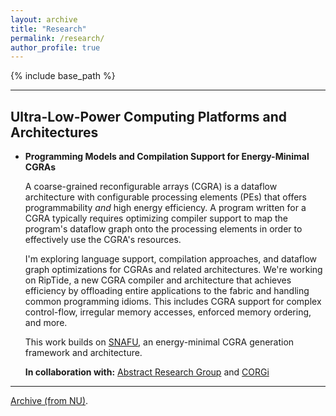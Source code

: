```yaml
---
layout: archive
title: "Research"
permalink: /research/
author_profile: true
---
```


{% include base_path %}

---

## Ultra-Low-Power Computing Platforms and Architectures 

- **Programming Models and Compilation Support for Energy-Minimal CGRAs**

  A coarse-grained reconfigurable arrays (CGRA) is a dataflow architecture
  with configurable processing elements (PEs) that offers programmability 
  <em>and</em> high energy efficiency. A program written for a CGRA typically
  requires optimizing compiler support to map the program's dataflow graph
  onto the processing elements in order to effectively use the CGRA's resources.

  I'm exploring language support, compilation approaches, and dataflow graph 
  optimizations for CGRAs and related architectures. We're working on
  RipTide, a new CGRA compiler and architecture that achieves efficiency by offloading
  entire applications to the fabric and handling common programming idioms. This 
  includes CGRA support for complex control-flow, irregular memory accesses, enforced 
  memory ordering, and more. 
  
  This work builds on [SNAFU](https://g-ram.github.io/files/snafu_isca_2021.pdf), 
  an energy-minimal CGRA generation framework and architecture. 

  **In collaboration with:** [Abstract Research Group](http://abstract.ece.cmu.edu/) 
  and [CORGi](https://cmu-corgi.github.io/)

---

[Archive (from NU)](https://souradipghosh.com/archive-research-nu/).
